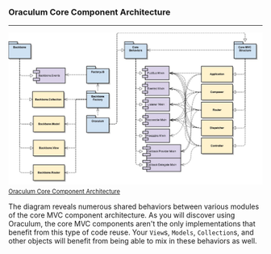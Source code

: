 ### Oraculum Core Component Architecture
----------------------------------------

<a href="examples/gh-pages/images/Oraculum%20Core%20Component%20Architecture.jpg" class="thumbnail pull-right col-xs-12 col-sm-4 col-md-3 text-center" target="_blank">
  <img src="examples/gh-pages/images/Oraculum%20Core%20Component%20Architecture.jpg" alt="Oraculum Core Component Architecture"/>
  <small>Oraculum Core Component Architecture</small>
</a>

The diagram reveals numerous shared behaviors between various modules of the core MVC component architecture. As you will discover using Oraculum, the core MVC components aren't the only implementations that benefit from this type of code reuse. Your `View`s, `Models`, `Collection`s, and other objects will benefit from being able to mix in these behaviors as well.
